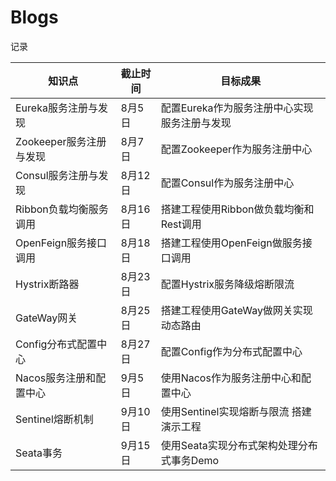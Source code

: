 # Blogs

记录

| 知识点                  | 截止时间 | 目标成果                                     |
| ----------------------- | -------- | -------------------------------------------- |
| Eureka服务注册与发现    | 8月5日   | 配置Eureka作为服务注册中心实现服务注册与发现 |
| Zookeeper服务注册与发现 | 8月7日   | 配置Zookeeper作为服务注册中心                |
| Consul服务注册与发现    | 8月12日  | 配置Consul作为服务注册中心                   |
| Ribbon负载均衡服务调用  | 8月16日  | 搭建工程使用Ribbon做负载均衡和Rest调用       |
| OpenFeign服务接口调用   | 8月18日  | 搭建工程使用OpenFeign做服务接口调用          |
| Hystrix断路器           | 8月23日  | 配置Hystrix服务降级熔断限流                  |
| GateWay网关             | 8月25日  | 搭建工程使用GateWay做网关实现动态路由        |
| Config分布式配置中心    | 8月27日  | 配置Config作为分布式配置中心                 |
| Nacos服务注册和配置中心 | 9月5日   | 使用Nacos作为服务注册中心和配置中心          |
| Sentinel熔断机制        | 9月10日  | 使用Sentinel实现熔断与限流 搭建演示工程      |
| Seata事务               | 9月15日  | 使用Seata实现分布式架构处理分布式事务Demo    |
